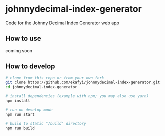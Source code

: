 # johnnydecimal-index-generator

Code for the Johnny Decimal Index Generator web app

## How to use

coming soon

## How to develop

```bash
# clone from this repo or from your own fork
git clone https://github.com/ekafyi/johnnydecimal-index-generator.git
cd johnnydecimal-index-generator

# install dependencies (example with npm; you may also use yarn)
npm install

# run on develop mode
npm run start

# build to static "/build" directory
npm run build
```
